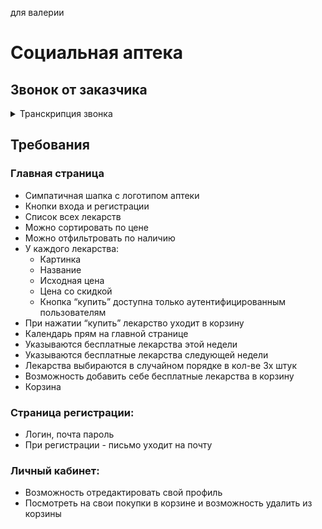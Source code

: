 для валерии
# Социальная аптека

## Звонок от заказчика

<details>
   
<summary>Транскрипция звонка</summary>
<p>
Привет всем разработчикам! Моя прабабушка по папиной линии захотела открыть аптеку, в которой всегда будут низкие цены, куча скидок и акций, а также каждую неделю раздавать разный набор лекарств (из 3х шт.) совершенно бесплатно! Пока не понятно, на сколько выгодным будет такой бизнес, однако это может хорошо сопутствовать дальнейшим выборам прабабушки в городскую думу (она с детства мечтала стать депутатом или министром). 
Студенты, Эбрусовцы! Пожалуйста, помогите воплотить эту идею в жизнь и тем самым помочь многим людям! Также бабуля любит сидеть во всяких мобильных приложениях и ей бы хотелось, чтобы сайтик сразу был подстроен под мобильную версию.
</p>
   
</details>

## Требования

### Главная страница
* Симпатичная шапка с логотипом аптеки
* Кнопки входа и регистрации
* Список всех лекарств
* Можно сортировать по цене
* Можно отфильтровать по наличию 
* У каждого лекарства:
  * Картинка
  * Название
  * Исходная цена
  * Цена со скидкой
  * Кнопка “купить” доступна только аутентифицированным пользователям
* При нажатии “купить” лекарство уходит в корзину
* Календарь прям на главной странице
* Указываются бесплатные лекарства этой недели
* Указываются бесплатные лекарства следующей недели
* Лекарства выбираются в случайном порядке в кол-ве 3х штук
* Возможность добавить себе бесплатные лекарства в корзину
* Корзина

### Страница регистрации:
* Логин, почта пароль
* При регистрации - письмо уходит на почту

### Личный кабинет:
* Возможность отредактировать свой профиль
* Посмотреть на свои покупки в корзине и возможность удалить из корзины
